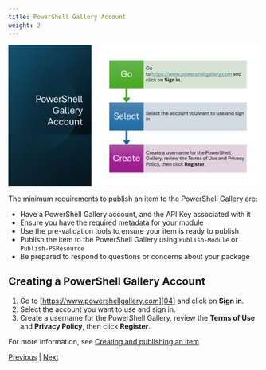 ```yaml
---
title: PowerShell Gallery Account
weight: 2
---
```


![PowerShell Gallery Account][05]

The minimum requirements to publish an item to the PowerShell Gallery are:

- Have a PowerShell Gallery account, and the API Key associated with it
- Ensure you have the required metadata for your module
- Use the pre-validation tools to ensure your item is ready to publish
- Publish the item to the PowerShell Gallery using `Publish-Module` or `Publish-PSResource`
- Be prepared to respond to questions or concerns about your package

## Creating a PowerShell Gallery Account

1. Go to [https://www.powershellgallery.com][04] and click on **Sign
   in**.
1. Select the account you want to use and sign in.
1. Create a username for the PowerShell Gallery, review the **Terms of Use** and **Privacy Policy**,
   then click **Register**.

For more information, see [Creating and publishing an item][03]

[Previous][01] | [Next][02]

<!-- link references -->
[01]: ../slide1
[02]: ../slide3
[03]: https://learn.microsoft.com/powershell/gallery/how-to/publishing-packages/publishing-a-package
[04]: https://www.powershellgallery.com
[05]: slide2.png
